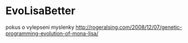 EvoLisaBetter
=============

pokus o vylepseni myslenky http://rogeralsing.com/2008/12/07/genetic-programming-evolution-of-mona-lisa/
